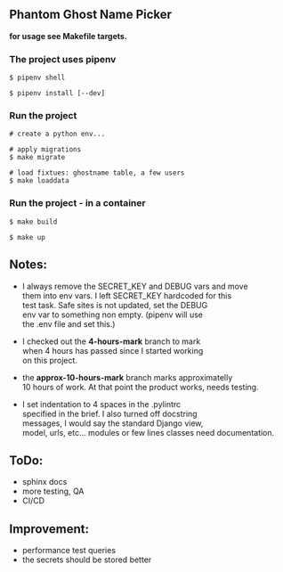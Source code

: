 ## Phantom Ghost Name Picker

**for usage see Makefile targets.**


### The project uses pipenv

```
$ pipenv shell

$ pipenv install [--dev]
```

### Run the project

```
# create a python env...

# apply migrations
$ make migrate

# load fixtues: ghostname table, a few users
$ make loaddata
```

### Run the project - in a container

```
$ make build

$ make up
```

## Notes:

- I always remove the SECRET_KEY and DEBUG vars and move  
them into env vars. I left SECRET_KEY hardcoded for this  
test task. Safe sites is not updated, set the DEBUG  
env var to something non empty. (pipenv will use  
the .env file and set this.)

- I checked out the __4-hours-mark__ branch to mark  
when 4 hours has passed since I started working  
on this project.

- the __approx-10-hours-mark__ branch marks approximatelly  
10 hours of work. At that point the product works,
needs testing.

- I set indentation to 4 spaces in the .pylintrc  
specified in the brief. I also turned off docstring    
messages, I would say the standard Django view,  
model, urls, etc... modules or few lines classes
need documentation.


## ToDo:

- sphinx docs
- more testing, QA
- CI/CD

## Improvement:

- performance test queries
- the secrets should be stored better
